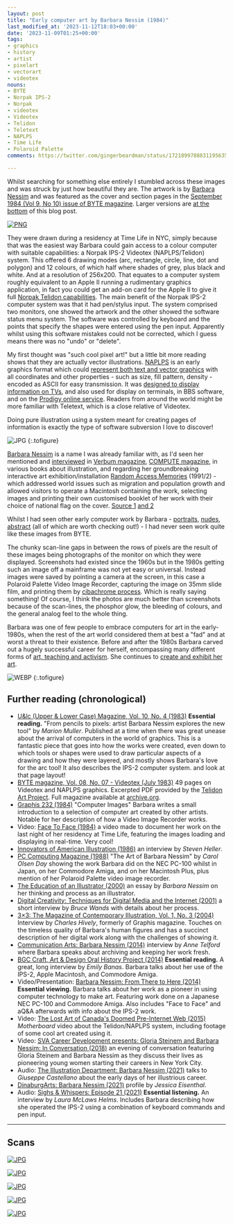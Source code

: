 ```yaml
---
layout: post
title: "Early computer art by Barbara Nessim (1984)"
last_modified_at: '2023-11-12T18:03+00:00'
date: '2023-11-09T01:25+00:00'
tags:
- graphics
- history
- artist
- pixelart
- vectorart
- videotex
nouns:
- BYTE
- Norpak IPS-2
- Norpak
- videotex
- Videotex
- Telidon
- Teletext
- NAPLPS
- Time Life
- Polaroid Palette
comments: https://twitter.com/gingerbeardman/status/1721899788831195635

---
```


Whilst searching for something else entirely I stumbled across these images and was struck by just how beautiful they are. The artwork is by [Barbara Nessim](https://en.wikipedia.org/wiki/Barbara_Nessim) and was featured as the cover and section pages in the [September 1984 (Vol 9, No 10) issue of BYTE magazine](https://archive.org/details/BYTE_Vol_09-10_1984-09_Computer_Graphics/mode/2up). Larger versions are [at the bottom](#scans) of this blog post.

[![PNG](https://cdn.gingerbeardman.com/images/posts/barbara-nissim-byte-1984-09-image-thumbnails.png)](#scans)

They were drawn during a residency at Time Life in NYC, simply because that was the easiest way Barbara could gain access to a colour computer with suitable capabilities: a Norpak IPS-2 Videotex (NAPLPS/Telidon) system. This offered 6 drawing modes (arc, rectangle, circle, line, dot and polygon) and 12 colours, of which half where shades of grey, plus black and white. And at a resolution of 256x200. That equates to a computer system roughly equivalent to an Apple II running a rudimentary graphics application, in fact you could get an add-on card for the Apple II to give it full [Norpak Telidon capabilities](https://wiki.preterhuman.net/Norpak_Telidon_Graphics_System). The main benefit of the Norpak IPS-2 computer system was that it had pen/stylus input. The system comprised two monitors, one showed the artwork and the other showed the software status menu system. The software was controlled by keyboard and the points that specify the shapes were entered using the pen input. Apparently whilst using this software mistakes could not be corrected, which I guess means there was no "undo" or "delete".

My first thought was "such cool pixel art!" but a little bit more reading shows that they are actually vector illustrations. [NAPLPS](https://en.wikipedia.org/wiki/NAPLPS) is an early graphics format which could [represent both text and vector graphics](https://archive.org/details/telidonbook0000unse/page/116/mode/2up) with all coordinates and other properties - such as size, fill pattern, density - encoded as ASCII for easy transmission. It was [designed to display information on TVs](https://www.friendsofcrc.ca/Projects/Telidon/Telidon.html), and also used for display on terminals, in BBS software, and on the [Prodigy online service](https://en.wikipedia.org/wiki/Prodigy_(online_service)). Readers from around the world might be more familiar with Teletext, which is a close relative of Videotex.

Doing pure illustration using a system meant for creating pages of information is exactly the type of software subversion I love to discover!

![JPG](https://cdn.gingerbeardman.com/images/posts/barbara-nissim-telidon.jpg "How arcs and rectangles are defined and stored using minimal data, from <em>The Telidon Book</em> (1981)")
{:.tofigure}

[Barbara Nessim](http://www.barbaranessim.com) is a name I was already familiar with, as I'd seen her mentioned and [interviewed](https://archive.org/details/verbum502unse/page/8/mode/1up) in [Verbum magazine](/2019/07/10/verbum-journal-of-personal-computer-aesthetics/), [COMPUTE magazine](https://archive.org/details/compute-magazine), in various books about illustration, and regarding her groundbreaking interactive art exhibition/installation [Random Access Memories](https://digitalartarchive.siggraph.org/artwork/random-access-memories-400/) (1991/2) - which addressed world issues such as migration and population growth and allowed visitors to operate a Macintosh containing the work, selecting images and printing their own customised booklet of her work with their choice of national flag on the cover. [Source 1](https://archive.org/details/computersinartde0000kerl/page/12/mode/1up) [and 2](https://archive.org/details/cyberartsexplori0000unse/page/n207/mode/1up)

Whilst I had seen other early computer work by Barbara - [portraits](https://collections.vam.ac.uk/item/O1257731/ode-to-the-statue-of-photograph-barbara-nessim/), [nudes](https://collections.vam.ac.uk/item/O1257732/reclining-nude-photograph-barbara-nessim/), [abstract](https://barbaranessim.squarespace.com/1980s-computer-works/cikairn7mb0di14fz72fvzubvplcu4) (all of which are worth checking out!) - I had never seen work quite like these images from BYTE. 

The chunky scan-line gaps in between the rows of pixels are the result of these images being photographs of the monitor on which they were displayed. Screenshots had existed since the 1960s but in the 1980s getting such an image off a mainframe was not yet easy or universal. Instead images were saved by pointing a camera at the screen, in this case a Polaroid Palette Video Image Recorder, capturing the image on 35mm slide film, and printing them by [cibachrome process](https://www.npg.org.uk/collections/explore/glossary-of-art-terms/cibachrome-print). Which is really saying something! Of course, I think the photos are much better than screenshots because of the scan-lines, the phosphor glow, the bleeding of colours, and the general analog feel to the whole thing.

Barbara was one of few people to embrace computers for art in the early-1980s, when the rest of the art world considered them at best a "fad" and at worst a threat to their existence. Before and after the 1980s Barbara carved out a hugely successful career for herself, encompassing many different forms of [art, teaching and activism](https://www.printmag.com/culturally-related-design/gloria-steinem-barbara-nessim-writers-artists-role-models/). She continues to [create and exhibit her art](http://www.barbaranessim.com).

![WEBP](https://cdn.gingerbeardman.com/images/posts/barbara-nissim-portrait.webp "Barbara Nessim at the <em>School of Visual Arts</em>, 1986. Photographed by Seiji Kakizaki. <a href=https://www.printmag.com/culturally-related-design/gloria-steinem-barbara-nessim-writers-artists-role-models/>Source</a>")
{:.tofigure}

## Further reading (chronological)

- [U&lc (Upper & Lower Case) Magazine, Vol. 10, No. 4 (1983)](https://archive.org/details/ulc-magazine/Volume%2010-4/page/36/mode/2up) **Essential reading.** "From pencils to pixels: artist Barbara Nessim explores the new tool" by *Marion Muller*. Published at a time when there was great unease about the arrival of computers in the world of graphics. This is a fantastic piece that goes into how the works were created, even down to which tools or shapes were used to draw particular aspects of a drawing and how they were layered, and mostly shows Barbara's love for the arc tool! It also describes the IPS-2 computer system. and look at that page layout!
- [BYTE magazine, Vol. 08, No. 07 - Videotex (July 1983)](https://drive.google.com/file/d/12QcmZ0Z0srtZBkNTvh5p36En71lSUOXi/view) 49 pages on Videotex and NAPLPS graphics. Excerpted PDF provided by the [Telidon Art Project](https://sites.google.com/view/telidonartproject/). Full magazine available at [archive.org](https://archive.org/details/byte-magazine-1983-07-rescan/page/n85/mode/2up).
- [Graphis 232 (1984)](https://store.graphis.com/products/issue-232-digital-version) "Computer Images" Barbara writes a small introduction to a selection of computer art created by other artists. Notable for her description of how a Video Image Recorder works.
- Video: [Face To Face (1984)](https://www.youtube.com/watch?v=vAKWR2b6yB8) a video made to document her work on the last night of her residency at Time Life, featuring the images loading and displaying in real-time. Very cool!
- [Innovators of American Illustration (1986)](https://archive.org/details/innovatorsofamer0000unse_v4p1/page/122/mode/2up) an interview by *Steven Heller*.
- [PC Computing Magazine (1988)](https://archive.org/details/PC_Computing_1988_10/page/n101/mode/2up) "The Art of Barbara Nessim" by *Carol Olsen Day* showing the work Barbara did on the NEC PC-100 whilst in Japan, on her Commodore Amiga, and on her Macintosh Plus, plus mention of her Polaroid Palette video image recorder.
- [The Education of an Illustrator (2000)](https://archive.org/details/isbn_9781581150759/page/8/mode/2up) an essay by *Barbara Nessim* on her thinking and process as an illustrator.
- [Digital Creativity: Techniques for Digital Media and the Internet (2001)](https://archive.org/details/digitalcreativit0000wand/page/76/mode/2up) a short interview by *Bruce Wands* with details about her process.
- [3×3: The Magazine of Contemporary Illustration, Vol. 1, No. 3 (2004)](http://www.artnet.com/usernet/awc/awc_historyview_details.asp?aid=424871289&awc_id=39038&info_type_id=7) Interview by *Charles Hively*, formerly of Graphis magazine. Touches on the timeless quality of Barbara's human figures and has a succinct description of her digital work along with the challenges of showing it.
- [Communication Arts: Barbara Nessim (2014)](https://www.commarts.com/columns/barbara-nessim) interview by *Anne Telford* where Barbara speaks about archiving and keeping her work fresh.
- [BGC Craft, Art & Design Oral History Project (2014)](https://bgccraftartdesign.org/items/show/29) **Essential reading.** A great, long interview by *Emily Banas*. Barbara talks about her use of the IPS-2, Apple Macintosh, and Commodore Amiga.
- Video/Presentation: [Barbara Nessim: From There to Here (2014)](https://youtu.be/--BAMGqbb8c?t=1115) **Essential viewing.** Barbara talks about her work as a pioneer in using computer technology to make art. Featuring work done on a Japanese NEC PC-100 and Commodore Amiga. Also includes "Face to Face" and aQ&A afterwards with info about the IPS-2 work.
- Video: [The Lost Art of Canada's Doomed Pre-Internet Web (2015)](https://www.youtube.com/watch?v=vjMUe7hkwRs) *Motherboard* video about the Telidon/NAPLPS system, including footage of some cool art created using it.
- Video: [SVA Career Development presents: Gloria Steinem and Barbara Nessim: In Conversation (2018)](https://www.youtube.com/watch?v=skHHummCJY4) an evening of conversation featuring Gloria Steinem and Barbara Nessim as they discuss their lives as pioneering young women starting their careers in New York City.
- Audio: [The Illustration Department: Barbara Nessim (2021)](https://illustrationdept.com/podcast/barbara-nessim-talks-to-giuseppe-castellano) talks to *Giuseppe Castellano* about the early days of her illustrious career.
- [DinaburgArts: Barbara Nessim (2021)](https://dinaburgarts.com/barbara-nessim) profile by *Jessica Eisenthal*.
- Audio: [Sighs & Whispers: Episode 21 (2021)](https://www.sighswhispers.com/episodes/episode-21-barbara-nessim) **Essential listening.** An interview by *Laura McLaws Helms*. Includes Barbara describing how she operated the IPS-2 using a combination of keyboard commands and pen input.

----

## Scans

[![JPG](https://cdn.gingerbeardman.com/images/posts/barbara-nissim-byte-1984-09-image-01.jpg)](https://archive.org/details/BYTE_Vol_09-10_1984-09_Computer_Graphics/mode/2up)

[![JPG](https://cdn.gingerbeardman.com/images/posts/barbara-nissim-byte-1984-09-image-02.jpg)](https://archive.org/details/BYTE_Vol_09-10_1984-09_Computer_Graphics/page/n113/mode/2up)

[![JPG](https://cdn.gingerbeardman.com/images/posts/barbara-nissim-byte-1984-09-image-03.jpg)](https://archive.org/details/BYTE_Vol_09-10_1984-09_Computer_Graphics/page/n163/mode/2up)

[![JPG](https://cdn.gingerbeardman.com/images/posts/barbara-nissim-byte-1984-09-image-04.jpg)](https://archive.org/details/BYTE_Vol_09-10_1984-09_Computer_Graphics/page/n305/mode/2up)

[![JPG](https://cdn.gingerbeardman.com/images/posts/barbara-nissim-byte-1984-09-image-05.jpg)](https://archive.org/details/BYTE_Vol_09-10_1984-09_Computer_Graphics/page/n361/mode/2up)
